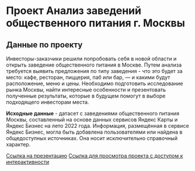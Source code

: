 # Проект Анализ заведений общественного питания г. Москвы

## Данные по проекту

Инвесторы-заказчики решили попробовать себя в новой области и открыть заведение общественного питания в Москве. Путем анализа требуется выявить предложения по типу заведения - что это будет за место: кафе, ресторан, пиццерия, паб или бар, — и какими будут расположение, меню и цены.
Необходимо подготовить исследование рынка Москвы, найти интересные особенности и презентовать полученные результаты, которые в будущем помогут в выборе подходящего инвесторам места. 

**Исходные данные** - датасет с заведениями общественного питания Москвы, составленный на основе данных сервисов Яндекс Карты и Яндекс Бизнес на лето 2022 года. Информация, размещённая в сервисе Яндекс Бизнес, могла быть добавлена пользователями или найдена в общедоступных источниках. Она носит исключительно справочный характер. 

 [Ссылка на презентацию](https://disk.yandex.ru/i/NqwrMIwUEUA0jg)
 [Ссылка для просмотра проекта с доступом к интерактивности](https://nbviewer.org/github/ViktoriaSpb/analysis_projects/blob/42e0a2e8f5a58160da665b6ed2c991a0f0fd3121/msc_folium/msc_folium.ipynb)








